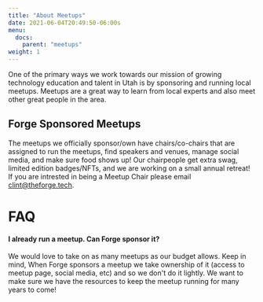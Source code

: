 ```yaml
---
title: "About Meetups"
date: 2021-06-04T20:49:50-06:00s
menu:
  docs:
    parent: "meetups"
weight: 1
---
```

One of the primary ways we work towards our mission of growing technology education and talent in Utah is by sponsoring and running local meetups. Meetups are a great way to learn from local experts and also meet other great people in the area. 

## Forge Sponsored Meetups

The meetups we officially sponsor/own have chairs/co-chairs that are assigned to run the meetups, find speakers and venues, manage social media, and make sure food shows up! Our chairpeople get extra swag, limited edition badges/NFTs, and we are working on a small annual retreat! If you are intrested in being a Meetup Chair please email clint@theforge.tech.

# FAQ

#### I already run a meetup. Can Forge sponsor it?

We would love to take on as many meetups as our budget allows. Keep in mind, When Forge sponsors a meetup we take ownership of it (access to meetup page, social media, etc) and so we don't do it lightly. We want to make sure we have the resources to keep the meetup running for many years to come!

#### 